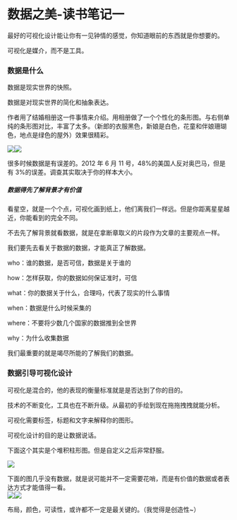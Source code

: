 # 数据之美-读书笔记一

最好的可视化设计能让你有一见钟情的感觉，你知道眼前的东西就是你想要的。

可视化是媒介，而不是工具。

<a name="k5xamt"></a>

### [](#k5xamt)数据是什么

数据是现实世界的快照。

数据是对现实世界的简化和抽象表达。

作者用了结婚相册这一件事情来介绍。用相册做了一个个性化的条形图。与右侧单纯的条形图对比，丰富了太多。（新郎的衣服黑色，新娘是白色，花童和伴娘珊瑚色，地点是绿色的屋外）效果很精彩。

![](https://cdn.nlark.com/lark/0/2018/png/27385/1541502826599-9059d67a-5e96-45c1-9263-fb22bd15f0ee.png#width=329)![](https://cdn.nlark.com/lark/0/2018/png/27385/1541502850125-863cbdf9-1ede-4200-a756-273cc3acffa4.png#width=327)

很多时候数据是有误差的。2012 年 6 月 11 号，48%的美国人反对奥巴马，但是有 3%的误差。调查其实取决于你的样本大小。

<a name="dafttb"></a>

##### [](#dafttb)数据得先了解背景才有价值

看星空，就是一个个点，可视化画到纸上，他们离我们一样远。但是你距离星星越近，你能看到的完全不同。

不去先了解背景就看数据，就是在拿断章取义的片段作为文章的主要观点一样。

我们要先去看关于数据的数据，才能真正了解数据。

who：谁的数据，是否可信，数据是关于谁的

how：怎样获取，你的数据如何保证准时，可信

what：你的数据关于什么，合理吗，代表了现实的什么事情

when：数据是什么时候采集的

where：不要将少数几个国家的数据推到全世界

why：为什么收集数据

我们最重要的就是竭尽所能的了解我们的数据。

<a name="9d9brc"></a>

### [](#9d9brc)数据引导可视化设计

可视化是混合的，他的表现的衡量标准就是是否达到了你的目的。

技术的不断变化，工具也在不断升级。从最初的手绘到现在拖拖拽拽就能分析。

可视化需要标签，标题和文字来解释你的图形。

可视化设计的目的是让数据说话。

下面这个其实是个堆积柱形图。但是自定义之后非常舒服。

![](https://cdn.nlark.com/lark/0/2018/png/27385/1541507022206-7dfc094d-ff34-4767-a1e5-e35a68a3e676.png#width=292)

下面的图几乎没有数据，就是说可能并不一定需要花哨，而是有价值的数据或者表达方式才能值得一看。<br />![](https://cdn.nlark.com/lark/0/2018/png/27385/1541507033996-7c685764-3a00-4895-b452-4f5f4a3d06f8.png#width=293)![](https://cdn.nlark.com/lark/0/2018/png/27385/1541507418225-08fe11d4-60a2-4861-8f82-06da1074db61.png#width=365)

布局，颜色，可读性，或许都不一定是最关键的。（我觉得是创造性~）
